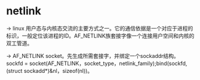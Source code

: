 # netlink #

-> linux 用户态与内核态交流的主要方式之一。它的通信依据是一个对应于进程的标识，一般定位该进程的ID。AF_NETLINK族套接字像一个连接用户空间和内核的双工管道。

-> AF_NETLINK socket。先生成所需套接字，并绑定一个sockaddr结构。sockfd = socket(AF_NETLINK，socket_type，netlink_family);bind(sockfd, (struct sockadd*)&nl，sizeof(nl))。


